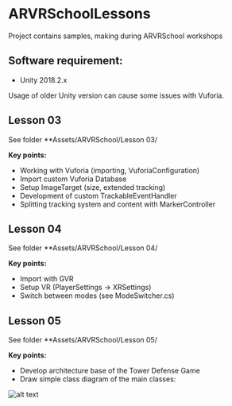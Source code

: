 # ARVRSchoolLessons
Project contains samples, making during ARVRSchool workshops

Software requirement:
------
* Unity 2018.2.x

Usage of older Unity version can cause some issues with Vuforia.


Lesson 03
------
See folder **Assets/ARVRSchool/Lesson 03/

**Key points:**
- Working with Vuforia (importing, VuforiaConfiguration)
- Import custom Vuforia Database
- Setup ImageTarget (size, extended tracking)
- Development of custom TrackableEventHandler
- Splitting tracking system and content with MarkerController


Lesson 04
------
See folder **Assets/ARVRSchool/Lesson 04/

**Key points:**
- Import with GVR
- Setup VR (PlayerSettings -> XRSettings)
- Switch between modes (see ModeSwitcher.cs)

Lesson 05
------
See folder **Assets/ARVRSchool/Lesson 05/

**Key points:**

- Develop architecture base of the Tower Defense Game
- Draw simple class diagram of the main classes:

![alt text](https://raw.githubusercontent.com/alektros/ARVRSchoolLessons/feature/lesson_05/Assets/ARVRSchool/Lesson%2005/Doc/ARVRLessonProject.png)
